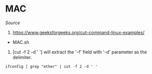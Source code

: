 # MAC

*Source*
1) https://www.geeksforgeeks.org/cut-command-linux-examples/

* MAC.sh
1) [cut -f 2 -d ' '] will extract the '-f' field with '-d' parameter as the delimiter. 
```
ifconfig | grep "ether" | cut -f 2 -d ' '
```
